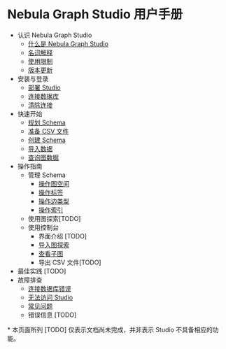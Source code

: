 # Nebula Graph Studio 用户手册

- 认识 Nebula Graph Studio
  - [什么是 Nebula Graph Studio](about-studio/st-ug-what-is-graph-studio.md)
  - [名词解释](about-studio/st-ug-terms.md)
  - [使用限制](about-studio/st-ug-limitations.md)
  - [版本更新](about-studio/st-ug-check-updates.md)
- 安装与登录
  - [部署 Studio](install-configure/st-ug-deploy.md)
  - [连接数据库](install-configure/st-ug-connect.md)
  - [清除连接](install-configure/st-ug-reset-connection.md)
- 快速开始
  - [规划 Schema](quick-start/st-ug-plan-schema.md)
  - [准备 CSV 文件](quick-start/st-ug-prepare-csv.md)
  - [创建 Schema](quick-start/st-ug-create-schema.md)
  - [导入数据](quick-start/st-ug-import-data.md)
  - [查询图数据](quick-start/st-ug-explore.md)
- 操作指南
  - 管理 Schema
    - [操作图空间](manage-schema/st-ug-crud-space.md)
    - [操作标签](manage-schema/st-ug-crud-tag.md)
    - [操作边类型](manage-schema/st-ug-crud-edge-type.md)
    - [操作索引](manage-schema/st-ug-crud-index.md)
  - 使用图探索[TODO]
  - 使用控制台
    - 界面介绍 [TODO]
    - [导入图探索](use-console/st-ug-open-in-explorer.md)
    - [查看子图](use-console/st-ug-visualize-findpath.md)
    - 导出 CSV 文件[TODO]
- 最佳实践 [TODO]
- 故障排查
  - [连接数据库错误](troubleshooting/st-ug-connection-errors.md)
  - [无法访问 Studio](troubleshooting/st-ug-connection-errors.md)
  - [常见问题](troubleshooting/st-ug-faq.md)
  - 错误信息 [TODO]

\* 本页面所列 [TODO] 仅表示文档尚未完成，并非表示 Studio 不具备相应的功能。

